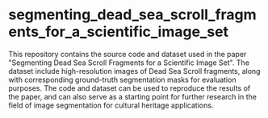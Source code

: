 # segmenting_dead_sea_scroll_fragments_for_a_scientific_image_set
This repository contains the source code and dataset used in the paper "Segmenting Dead Sea Scroll Fragments for a Scientific Image Set". 
The dataset include high-resolution images of Dead Sea Scroll fragments, along with corresponding ground-truth segmentation masks for evaluation purposes. The code and dataset can be used to reproduce the results of the paper, and can also serve as a starting point for further research in the field of image segmentation for cultural heritage applications.
